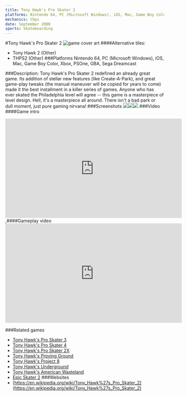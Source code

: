 ```yaml
---
title: Tony Hawk's Pro Skater 2
platforms: Nintendo 64, PC (Microsoft Windows), iOS, Mac, Game Boy Color, Xbox, PSOne, GBA, Sega Dreamcast
mechanics: thps
date: September 2000
sports: Skateboarding
---
```

#Tony Hawk's Pro Skater 2
![game cover art](//images.igdb.com/igdb/image/upload/t_cover_big/eksrjpbmz4kdlz6yxoqc.jpg "Logo Title Text 1")
####Alternative tiles:
* Tony Hawk 2 (Other)
* THPS2 (Other)
###Platforms
Nintendo 64, PC (Microsoft Windows), iOS, Mac, Game Boy Color, Xbox, PSOne, GBA, Sega Dreamcast

###Description:
Tony Hawk's Pro Skater 2 redefined an already great game. Its addition of stellar new features (like Create-A-Park), and great game-play tweaks (the manual maneuver will be copied for years to come) made it the best installment in a killer series of games. Anyone who has ever skated the Philadelphia level will agree -- this game is a masterpiece of level design. Hell, it's a masterpiece all around. There isn't a bad park or dull moment, just pure gaming nirvana!
###Screenshots
<a target="_blank" rel="noopener noreferrer" href="//images.igdb.com/igdb/image/upload/t_cover_big/hvmunwh0xeynzbvplzaw.jpg"><img src="//images.igdb.com/igdb/image/upload/t_thumb/hvmunwh0xeynzbvplzaw.jpg"/></a><a target="_blank" rel="noopener noreferrer" href="//images.igdb.com/igdb/image/upload/t_cover_big/nyexau23yzazgvjwhr0x.jpg"><img src="//images.igdb.com/igdb/image/upload/t_thumb/nyexau23yzazgvjwhr0x.jpg"/></a><a target="_blank" rel="noopener noreferrer" href="//images.igdb.com/igdb/image/upload/t_cover_big/hasmcapfgsqa4xj6tch0.jpg"><img src="//images.igdb.com/igdb/image/upload/t_thumb/hasmcapfgsqa4xj6tch0.jpg"/></a>
###Video
####Game intro

<iframe width="560" height="315" src="https://www.youtube.com/embed/ADFhiXzBeRg" frameborder="0" allowfullscreen></iframe>
,####Gameplay video

<iframe width="560" height="315" src="https://www.youtube.com/embed/L7Q4lr4312o" frameborder="0" allowfullscreen></iframe>

###Related games
* [Tony Hawk's Pro Skater 3](/games/tony-hawk-s-pro-skater-3-914/)
* [Tony Hawk's Pro Skater 4](/games/tony-hawk-s-pro-skater-4-915/)
* [Tony Hawk's Pro Skater 2X](/games/tony-hawks-pro-skater-2x-47325/)
* [Tony Hawk's Proving Ground](/games/tony-hawk-s-proving-ground-2700/)
* [Tony Hawk's Project 8](/games/tony-hawk-s-project-8-6204/)
* [Tony Hawk's Underground](/games/tony-hawk-s-underground-2698/)
* [Tony Hawk's American Wasteland](/games/tony-hawk-s-american-wasteland-7219/)
* [Epic Skater 2](/games/epic-skater-2-71452/)
###Websites
* [https://en.wikipedia.org/wiki/Tony_Hawk%27s_Pro_Skater_2](https://en.wikipedia.org/wiki/Tony_Hawk%27s_Pro_Skater_2)
